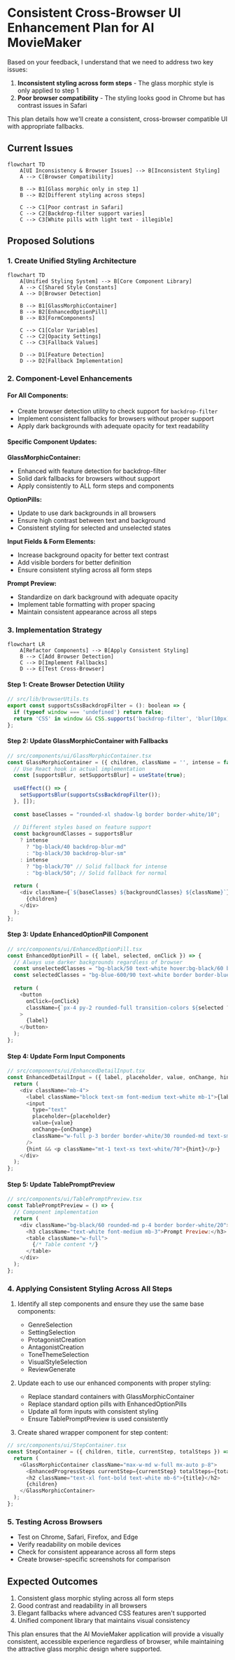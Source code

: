 # Consistent Cross-Browser UI Enhancement Plan for AI MovieMaker

Based on your feedback, I understand that we need to address two key issues:

1. **Inconsistent styling across form steps** - The glass morphic style is only applied to step 1
2. **Poor browser compatibility** - The styling looks good in Chrome but has contrast issues in Safari

This plan details how we'll create a consistent, cross-browser compatible UI with appropriate fallbacks.

## Current Issues

```mermaid
flowchart TD
    A[UI Inconsistency & Browser Issues] --> B[Inconsistent Styling]
    A --> C[Browser Compatibility]
    
    B --> B1[Glass morphic only in step 1]
    B --> B2[Different styling across steps]
    
    C --> C1[Poor contrast in Safari]
    C --> C2[Backdrop-filter support varies]
    C --> C3[White pills with light text - illegible]
```

## Proposed Solutions

### 1. Create Unified Styling Architecture

```mermaid
flowchart TD
    A[Unified Styling System] --> B[Core Component Library]
    A --> C[Shared Style Constants]
    A --> D[Browser Detection]
    
    B --> B1[GlassMorphicContainer]
    B --> B2[EnhancedOptionPill]
    B --> B3[FormComponents]
    
    C --> C1[Color Variables]
    C --> C2[Opacity Settings]
    C --> C3[Fallback Values]
    
    D --> D1[Feature Detection]
    D --> D2[Fallback Implementation]
```

### 2. Component-Level Enhancements

#### For All Components:
- Create browser detection utility to check support for `backdrop-filter`
- Implement consistent fallbacks for browsers without proper support
- Apply dark backgrounds with adequate opacity for text readability

#### Specific Component Updates:

**GlassMorphicContainer:**
- Enhanced with feature detection for backdrop-filter
- Solid dark fallbacks for browsers without support
- Apply consistently to ALL form steps and components

**OptionPills:**
- Update to use dark backgrounds in all browsers
- Ensure high contrast between text and background
- Consistent styling for selected and unselected states

**Input Fields & Form Elements:**
- Increase background opacity for better text contrast
- Add visible borders for better definition
- Ensure consistent styling across all form steps

**Prompt Preview:**
- Standardize on dark background with adequate opacity
- Implement table formatting with proper spacing
- Maintain consistent appearance across all steps

### 3. Implementation Strategy

```mermaid
flowchart LR
    A[Refactor Components] --> B[Apply Consistent Styling]
    B --> C[Add Browser Detection]
    C --> D[Implement Fallbacks]
    D --> E[Test Cross-Browser]
```

#### Step 1: Create Browser Detection Utility
```javascript
// src/lib/browserUtils.ts
export const supportsCssBackdropFilter = (): boolean => {
  if (typeof window === 'undefined') return false;
  return 'CSS' in window && CSS.supports('backdrop-filter', 'blur(10px)');
};
```

#### Step 2: Update GlassMorphicContainer with Fallbacks
```javascript
// src/components/ui/GlassMorphicContainer.tsx
const GlassMorphicContainer = ({ children, className = '', intense = false }) => {
  // Use React hook in actual implementation
  const [supportsBlur, setSupportsBlur] = useState(true);
  
  useEffect(() => {
    setSupportsBlur(supportsCssBackdropFilter());
  }, []);
  
  const baseClasses = "rounded-xl shadow-lg border border-white/10";
  
  // Different styles based on feature support
  const backgroundClasses = supportsBlur 
    ? intense 
      ? "bg-black/40 backdrop-blur-md" 
      : "bg-black/30 backdrop-blur-sm"
    : intense
      ? "bg-black/70" // Solid fallback for intense
      : "bg-black/50"; // Solid fallback for normal
  
  return (
    <div className={`${baseClasses} ${backgroundClasses} ${className}`}>
      {children}
    </div>
  );
};
```

#### Step 3: Update EnhancedOptionPill Component
```javascript
// src/components/ui/EnhancedOptionPill.tsx
const EnhancedOptionPill = ({ label, selected, onClick }) => {
  // Always use darker backgrounds regardless of browser
  const unselectedClasses = "bg-black/50 text-white hover:bg-black/60 border border-white/20";
  const selectedClasses = "bg-blue-600/90 text-white border border-blue-400/30";
  
  return (
    <button
      onClick={onClick}
      className={`px-4 py-2 rounded-full transition-colors ${selected ? selectedClasses : unselectedClasses}`}
    >
      {label}
    </button>
  );
};
```

#### Step 4: Update Form Input Components
```javascript
// src/components/ui/EnhancedDetailInput.tsx
const EnhancedDetailInput = ({ label, placeholder, value, onChange, hint }) => {
  return (
    <div className="mb-4">
      <label className="block text-sm font-medium text-white mb-1">{label}</label>
      <input
        type="text"
        placeholder={placeholder}
        value={value}
        onChange={onChange}
        className="w-full p-3 border border-white/30 rounded-md text-sm bg-black/50 text-white placeholder-white/50 focus:outline-none focus:ring-2 focus:ring-blue-500"
      />
      {hint && <p className="mt-1 text-xs text-white/70">{hint}</p>}
    </div>
  );
};
```

#### Step 5: Update TablePromptPreview
```javascript
// src/components/ui/TablePromptPreview.tsx
const TablePromptPreview = () => {
  // Component implementation
  return (
    <div className="bg-black/60 rounded-md p-4 border border-white/20">
      <h3 className="text-white font-medium mb-3">Prompt Preview:</h3>
      <table className="w-full">
        {/* Table content */}
      </table>
    </div>
  );
};
```

### 4. Applying Consistent Styling Across All Steps

1. Identify all step components and ensure they use the same base components:
   - GenreSelection
   - SettingSelection
   - ProtagonistCreation
   - AntagonistCreation
   - ToneThemeSelection
   - VisualStyleSelection
   - ReviewGenerate

2. Update each to use our enhanced components with proper styling:
   - Replace standard containers with GlassMorphicContainer
   - Replace standard option pills with EnhancedOptionPills
   - Update all form inputs with consistent styling
   - Ensure TablePromptPreview is used consistently

3. Create shared wrapper component for step content:
```javascript
// src/components/ui/StepContainer.tsx
const StepContainer = ({ children, title, currentStep, totalSteps }) => {
  return (
    <GlassMorphicContainer className="max-w-md w-full mx-auto p-8">
      <EnhancedProgressSteps currentStep={currentStep} totalSteps={totalSteps} />
      <h2 className="text-xl font-bold text-white mb-6">{title}</h2>
      {children}
    </GlassMorphicContainer>
  );
};
```

### 5. Testing Across Browsers

- Test on Chrome, Safari, Firefox, and Edge
- Verify readability on mobile devices
- Check for consistent appearance across all form steps
- Create browser-specific screenshots for comparison

## Expected Outcomes

1. Consistent glass morphic styling across all form steps
2. Good contrast and readability in all browsers
3. Elegant fallbacks where advanced CSS features aren't supported
4. Unified component library that maintains visual consistency

This plan ensures that the AI MovieMaker application will provide a visually consistent, accessible experience regardless of browser, while maintaining the attractive glass morphic design where supported.